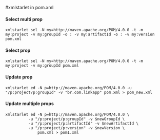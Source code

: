 #xmlstarlet in pom.xml

#### Select multi prop
	xmlstarlet sel -N my=http://maven.apache.org/POM/4.0.0 -t -m my:project -v my:groupId -o : -v my:artifactId -o : -v my:version pom.xml
#### Select prop
	xmlstarlet sel -N my=http://maven.apache.org/POM/4.0.0 -t -m my:project -v my:groupId pom.xml
#### Update prop
	xmlstarlet ed -N p=http://maven.apache.org/POM/4.0.0 -u "/p:project/p:groupId" -v "br.com.linkapp" pom.xml > pom_new.xml
#### Update multiple props
	xmlstarlet ed -N p=http://maven.apache.org/POM/4.0.0 \
              -u "/p:project/p:groupId" -v $newGroupId \
              -u "/p:project/p:artifactId" -v $newArtifactId \
              -u "/p:project/p:version" -v $newVersion \
                  pom.xml > pom1.xml
